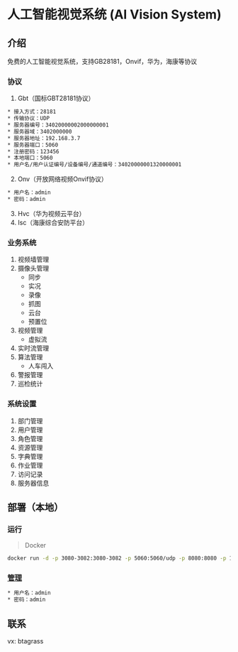 # 人工智能视觉系统 (AI Vision System)
## 介绍
免费的人工智能视觉系统，支持GB28181，Onvif，华为，海康等协议
### 协议
1. Gbt（国标GBT28181协议）
```bash
* 接入方式：28181
* 传输协议：UDP
* 服务器编号：34020000002000000001
* 服务器域：3402000000
* 服务器地址：192.168.3.7
* 服务器端口：5060
* 注册密码：123456
* 本地端口：5060
* 用户名/用户认证编号/设备编号/通道编号：34020000001320000001
```
2. Onv（开放网络视频Onvif协议）
```bash
* 用户名：admin
* 密码：admin
```
3. Hvc（华为视频云平台）
4. Isc（海康综合安防平台）
### 业务系统
1. 视频墙管理
2. 摄像头管理
    * 同步
    * 实况
    * 录像
    * 抓图
    * 云台
    * 预置位
3. 视频管理
    * 虚拟流
4. 实时流管理
5. 算法管理
    * 人车闯入
6. 警报管理
7. 巡检统计
### 系统设置
1. 部门管理
2. 用户管理
3. 角色管理
4. 资源管理
5. 字典管理
6. 作业管理
7. 访问记录
8. 服务器信息
## 部署（本地）
### 运行
> Docker
```bash
docker run -d -p 3080-3082:3080-3082 -p 5060:5060/udp -p 8080:8080 -p 1935:1935 -p 5544:5544 -p 30000-30100:30000-30100/udp --name=aivs --restart=unless-stopped btagrass/aivs:v1.0
```
### [管理](http://localhost:3082)
```bash
* 用户名：admin
* 密码：admin
```
## 联系
vx: btagrass
